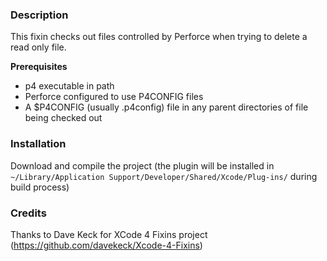 ### Description

This fixin checks out files controlled by Perforce when trying to delete a read only file.

**Prerequisites**

* p4 executable in path
* Perforce configured to use P4CONFIG files
* A $P4CONFIG (usually .p4config) file in any parent directories of file being checked out

### Installation

Download and compile the project (the plugin will be installed in `~/Library/Application Support/Developer/Shared/Xcode/Plug-ins/` during build process)

### Credits

Thanks to Dave Keck for XCode 4 Fixins project (https://github.com/davekeck/Xcode-4-Fixins)

